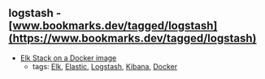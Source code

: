 logstash - [www.bookmarks.dev/tagged/logstash](https://www.bookmarks.dev/tagged/logstash) 
---
* [Elk Stack on a Docker image](https://elk-docker.readthedocs.io/#about)
    * tags: [Elk](../tags/Elk.md), [Elastic](../tags/Elastic.md), [Logstash](../tags/Logstash.md), [Kibana](../tags/Kibana.md), [Docker](../tags/Docker.md)
